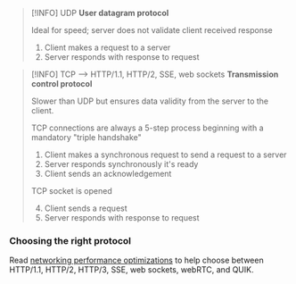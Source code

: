 <!-- markdownlint-disable MD007 MD010 MD013 MD024 MD033 MD041 -->
> [!INFO] UDP
> **User datagram protocol**
>
> Ideal for speed; server does not validate client received response
>
> 1. Client makes a request to a server
> 2. Server responds with response to request

> [!INFO] TCP --> HTTP/1.1, HTTP/2, SSE, web sockets
> **Transmission control protocol**
>
> Slower than UDP but ensures data validity from the server to the client.
>
> TCP connections are always a 5-step process beginning with a mandatory "triple handshake"
> 1. Client makes a synchronous request to send a request to a server
> 2. Server responds synchronously it's ready
> 3. Client sends an acknowledgement
>
> TCP socket is opened
>
> 4. Client sends a request
> 5. Server responds with response to request

### Choosing the right protocol

Read [networking performance optimizations](./performance#choosing-the-right-protocol) to help choose between HTTP/1.1, HTTP/2, HTTP/3, SSE, web sockets, webRTC, and QUIK.
